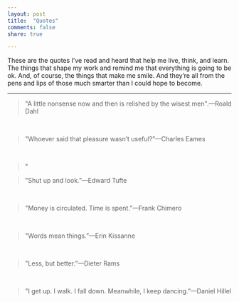 ```yaml
--- 
layout: post
title:  "Quotes"
comments: false
share: true

---
```

These are the quotes I’ve read and heard that help me live, think, and learn. The things that shape my work and remind me that everything is going to be ok. And, of course, the things that make me smile. And they’re all from the pens and lips of those much smarter than I could hope to become.

---
>"A little nonsense now and then is relished by the wisest men".—Roald Dahl

&nbsp;

>"Whoever said that pleasure wasn’t useful?”—Charles Eames

&nbsp;

>"
&nbsp;

>"Shut up and look.”—Edward Tufte

&nbsp;

>"Money is circulated. Time is spent.”—Frank Chimero

&nbsp;

>"Words mean things.”—Erin Kissanne

&nbsp;

>"Less, but better.”—Dieter Rams

&nbsp;

>"I get up. I walk. I fall down. Meanwhile, I keep dancing.”—Daniel Hillel

&nbsp;
